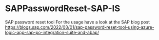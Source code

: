 # SAPPasswordReset-SAP-IS

SAP password reset tool  For the usage have a look at the SAP blog post 
https://blogs.sap.com/2022/03/01/sap-password-reset-tool-using-azure-logic-app-sap-po-integration-suite-and-abap/
